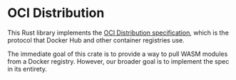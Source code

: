 # OCI Distribution

This Rust library implements the [OCI Distribution specification](https://github.com/opencontainers/distribution-spec/blob/master/spec.md), which is the protocol that Docker Hub and other container registries use.

The immediate goal of this crate is to provide a way to pull WASM modules from a Docker registry. However, our broader goal is to implement the spec in its entirety.